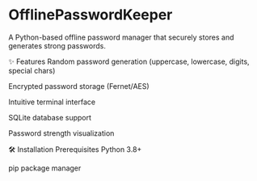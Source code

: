 # OfflinePasswordKeeper
A Python-based offline password manager that securely stores and generates strong passwords.



✨ Features
Random password generation (uppercase, lowercase, digits, special chars)

Encrypted password storage (Fernet/AES)

Intuitive terminal interface

SQLite database support

Password strength visualization



🛠️ Installation
Prerequisites
Python 3.8+

pip package manager
